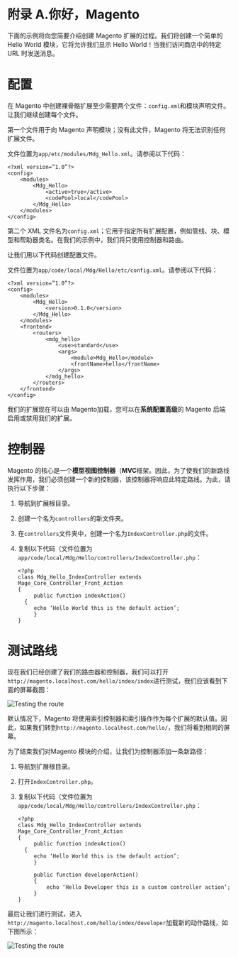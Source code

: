 # 附录 A.你好，Magento

下面的示例将向您简要介绍创建 Magento 扩展的过程。我们将创建一个简单的 Hello World 模块，它将允许我们显示 Hello World！当我们访问商店中的特定 URL 时发送消息。

# 配置

在 Magento 中创建裸骨骼扩展至少需要两个文件：`config.xml`和模块声明文件。让我们继续创建每个文件。

第一个文件用于向 Magento 声明模块；没有此文件，Magento 将无法识别任何扩展文件。

文件位置为`app/etc/modules/Mdg_Hello.xml`。请参阅以下代码：

```
<?xml version=”1.0”?>
<config>
    <modules>
        <Mdg_Hello>
            <active>true</active>
            <codePool>local</codePool>
        </Mdg_Hello>
    </modules>
</config>
```

第二个 XML 文件名为`config.xml`；它用于指定所有扩展配置，例如管线、块、模型和帮助器类名。在我们的示例中，我们将只使用控制器和路由。

让我们用以下代码创建配置文件。

文件位置为`app/code/local/Mdg/Hello/etc/config.xml`。请参阅以下代码：

```
<?xml version=”1.0”?>
<config>
    <modules>
        <Mdg_Hello>
            <version>0.1.0</version>
        </Mdg_Hello>
    </modules>
    <frontend>
        <routers>
            <mdg_hello>
                <use>standard</use>
                <args>
                    <module>Mdg_Hello</module>
                    <frontName>hello</frontName>
                </args>
            </mdg_hello>
        </routers>
    </frontend>
</config>
```

我们的扩展现在可以由 Magento加载，您可以在**系统****配置****高级**的 Magento 后端启用或禁用我们的扩展。

# 控制器

Magento 的核心是一个**模型视图控制器**（**MVC**框架。因此，为了使我们的新路线发挥作用，我们必须创建一个新的控制器，该控制器将响应此特定路线。为此，请执行以下步骤：

1.  导航到扩展根目录。
2.  创建一个名为`controllers`的新文件夹。
3.  在`controllers`文件夹中，创建一个名为`IndexController.php`的文件。
4.  复制以下代码（文件位置为`app/code/local/Mdg/Hello/controllers/IndexController.php`：

    ```
    <?php
    class Mdg_Hello_IndexController extends Mage_Core_Controller_Front_Action
    {
         public function indexAction()
      {
         echo ‘Hello World this is the default action’;
         }
    }
    ```

# 测试路线

现在我们已经创建了我们的路由器和控制器，我们可以打开`http://magento.localhost.com/hello/index/index`进行测试，我们应该看到下面的屏幕截图：

![Testing the route](graphics/3060OS_AppendixA_01.jpg)

默认情况下，Magento 将使用索引控制器和索引操作作为每个扩展的默认值。因此，如果我们转到`http://magento.localhost.com/hello/`，我们将看到相同的屏幕。

为了结束我们对Magento 模块的介绍，让我们为控制器添加一条新路径：

1.  导航到扩展根目录。
2.  打开`IndexController.php`。
3.  复制以下代码（文件位置为`app/code/local/Mdg/Hello/controllers/IndexController.php`：

    ```
    <?php 
    class Mdg_Hello_IndexController extends Mage_Core_Controller_Front_Action
    {
         public function indexAction()
      {
         echo ‘Hello World this is the default action’;
         }

         public function developerAction()
         {
             echo ‘Hello Developer this is a custom controller action’;
         }
    }
    ```

最后让我们进行测试，进入`http://magento.localhost.com/hello/index/developer`加载新的动作路线，如下图所示：

![Testing the route](graphics/3060OS_AppendixA_02.jpg)